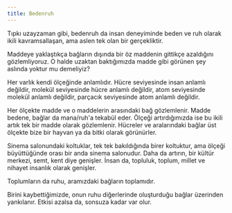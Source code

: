 ```yaml
---
title: Bedenruh
---
```


Tıpkı uzayzaman gibi, bedenruh da insan deneyiminde beden ve ruh olarak ikili
kavramsallaşan, ama aslen tek olan bir gerçekliktir.

Maddeye yaklaştıkça bağların dışında bir öz maddenin gittikçe azaldığını
gözlemliyoruz. O halde uzaktan baktığımızda madde gibi görünen şey aslında
yoktur mu demeliyiz?

Her varlık kendi ölçeğinde anlamlıdır. Hücre seviyesinde insan anlamlı değildir,
molekül seviyesinde hücre anlamlı değildir, atom seviyesinde molekül anlamlı
değildir, parçacık seviyesinde atom anlamlı değildir.

Her ölçekte madde ve o maddelerin arasındaki bağ gözlemlenir. Madde bedene,
bağlar da mana/ruh'a tekabül eder. Ölçeği artırdığımızda ise bu ikili artık tek
bir madde olarak gözlemlenir. Hücreler ve aralarındaki bağlar üst ölçekte bize
bir hayvan ya da bitki olarak görünürler.

Sinema salonundaki koltuklar, tek tek bakıldığında birer koltuktur, ama ölçeği
büyüttüğünde orası bir anda sinema salonudur. Daha da artırın, bir kültür
merkezi, semt, kent diye genişler. İnsan da, topluluk, toplum, millet ve nihayet
insanlık olarak genişler.

Toplumların da ruhu, aramızdaki bağların toplamıdır.

Birini kaybettiğimizde, onun ruhu diğerlerinde oluşturduğu bağlar üzerinden
yankılanır. Etkisi azalsa da, sonsuza kadar var olur.
